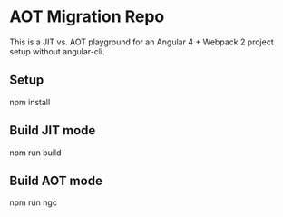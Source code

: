 # AOT Migration Repo
This is a JIT vs. AOT playground for an Angular 4 + Webpack 2 project setup without angular-cli.

## Setup
npm install

## Build JIT mode
npm run build

## Build AOT mode
npm run ngc